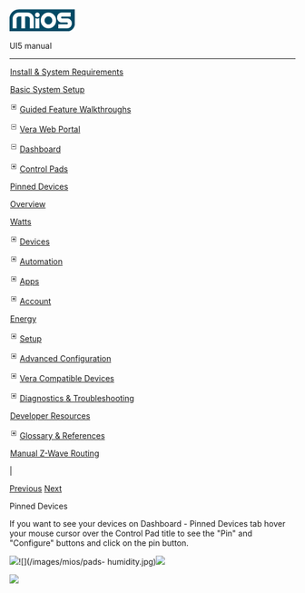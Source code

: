 ![](skins/mios/images/logo.png)

UI5 manual

  
---  
  
![](images/spacer.gif)[Install & System
Requirements](index.html#!docs5/installation_and_system_requirements_en_3Lite_all.md)

![](images/spacer.gif)[Basic System Setup ](index.html#!docs5/getting_started_en_3Lite_all.md)

![](skins/mios/images/plus.gif)[Guided Feature Walkthroughs
](features_en_3Lite_all.html)

![](skins/mios/images/minus.gif)[Vera Web
Portal](index.html#!docs5/web_portal_en_3Lite_all.md)

![](skins/mios/images/minus.gif)[Dashboard](index.html#!docs5/dashboard_en_3Lite_all.md)

![](skins/mios/images/plus.gif)[Control Pads](index.html#!docs5/control_pads_en_3Lite_all.md)

![](images/spacer.gif)[Pinned Devices](index.html#!docs5/pinned_devices_en_3Lite_all.md)

![](images/spacer.gif)[Overview](index.html#!docs5/overview_en_3Lite_all.md)

![](images/spacer.gif)[Watts](index.html#!docs5/Watts_en_3Lite_all.md)

![](skins/mios/images/plus.gif)[Devices](index.html#!docs5/devices_en_3Lite_all.md)

![](skins/mios/images/plus.gif)[Automation](index.html#!docs5/automation_en_3Lite_all.md)

![](skins/mios/images/plus.gif)[Apps](index.html#!docs5/apps_en_3Lite_all.md)

![](skins/mios/images/plus.gif)[Account](index.html#!docs5/account_en_3Lite_all.md)

![](images/spacer.gif)[Energy](index.html#!docs5/energy_en_3Lite_all.md)

![](skins/mios/images/plus.gif)[Setup](index.html#!docs5/setup_en_3Lite_all.md)

![](skins/mios/images/plus.gif)[Advanced
Configuration](index.html#!docs5/advanced_configuration_en_3Lite_all.md)

![](skins/mios/images/plus.gif)[Vera Compatible
Devices](index.html#!docs5/supported_hardware_en_3Lite_all.md)

![](skins/mios/images/plus.gif)[Diagnostics &
Troubleshooting](index.html#!docs5/troubleshooting_en_3Lite_all.md)

![](images/spacer.gif)[Developer Resources](index.html#!docs5/developers_en_3Lite_all.md)

![](skins/mios/images/plus.gif)[Glossary &
References](index.html#!docs5/reference_en_3Lite_all.md)

![](images/spacer.gif)[Manual Z-Wave Routing](index.html#!docs5/ManualRoute_en_3Lite_all.md)

|

[Previous](index.html#!docs5/control_pads_en_3Lite_all.html) [Next](overview_en_3Lite_all.md)

Pinned Devices

  
If you want to see your devices on Dashboard - Pinned Devices tab hover your
mouse cursor over the Control Pad title to see the "Pin" and "Configure"
buttons and click on the pin button.  
  
  
  
![](/images/mios/pads-lights.jpg)![](/images/mios/pads-
humidity.jpg)![](/images/mios/pads-thermostat.jpg)  
  
  
![](/images/mios/pin-configure.PNG)  

  


